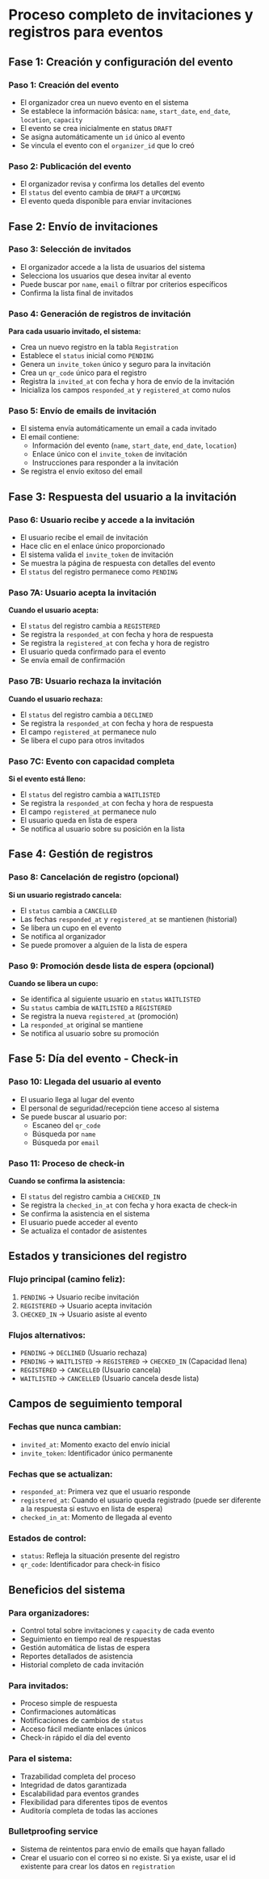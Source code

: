 # Proceso completo de invitaciones y registros para eventos

## Fase 1: Creación y configuración del evento

### Paso 1: Creación del evento
- El organizador crea un nuevo evento en el sistema
- Se establece la información básica: `name`, `start_date`, `end_date`, `location`, `capacity`
- El evento se crea inicialmente en status `DRAFT`
- Se asigna automáticamente un `id` único al evento
- Se vincula el evento con el `organizer_id` que lo creó

### Paso 2: Publicación del evento
- El organizador revisa y confirma los detalles del evento
- El `status` del evento cambia de `DRAFT` a `UPCOMING`
- El evento queda disponible para enviar invitaciones

## Fase 2: Envío de invitaciones

### Paso 3: Selección de invitados
- El organizador accede a la lista de usuarios del sistema
- Selecciona los usuarios que desea invitar al evento
- Puede buscar por `name`, `email` o filtrar por criterios específicos
- Confirma la lista final de invitados

### Paso 4: Generación de registros de invitación
**Para cada usuario invitado, el sistema:**
- Crea un nuevo registro en la tabla `Registration`
- Establece el `status` inicial como `PENDING`
- Genera un `invite_token` único y seguro para la invitación
- Crea un `qr_code` único para el registro
- Registra la `invited_at` con fecha y hora de envío de la invitación
- Inicializa los campos `responded_at` y `registered_at` como nulos

### Paso 5: Envío de emails de invitación
- El sistema envía automáticamente un email a cada invitado
- El email contiene:
  - Información del evento (`name`, `start_date`, `end_date`, `location`)
  - Enlace único con el `invite_token` de invitación
  - Instrucciones para responder a la invitación
- Se registra el envío exitoso del email

## Fase 3: Respuesta del usuario a la invitación

### Paso 6: Usuario recibe y accede a la invitación
- El usuario recibe el email de invitación
- Hace clic en el enlace único proporcionado
- El sistema valida el `invite_token` de invitación
- Se muestra la página de respuesta con detalles del evento
- El `status` del registro permanece como `PENDING`

### Paso 7A: Usuario acepta la invitación
**Cuando el usuario acepta:**
- El `status` del registro cambia a `REGISTERED`
- Se registra la `responded_at` con fecha y hora de respuesta
- Se registra la `registered_at` con fecha y hora de registro
- El usuario queda confirmado para el evento
- Se envía email de confirmación

### Paso 7B: Usuario rechaza la invitación
**Cuando el usuario rechaza:**
- El `status` del registro cambia a `DECLINED`
- Se registra la `responded_at` con fecha y hora de respuesta
- El campo `registered_at` permanece nulo
- Se libera el cupo para otros invitados

### Paso 7C: Evento con capacidad completa
**Si el evento está lleno:**
- El `status` del registro cambia a `WAITLISTED`
- Se registra la `responded_at` con fecha y hora de respuesta
- El campo `registered_at` permanece nulo
- El usuario queda en lista de espera
- Se notifica al usuario sobre su posición en la lista

## Fase 4: Gestión de registros

### Paso 8: Cancelación de registro (opcional)
**Si un usuario registrado cancela:**
- El `status` cambia a `CANCELLED`
- Las fechas `responded_at` y `registered_at` se mantienen (historial)
- Se libera un cupo en el evento
- Se notifica al organizador
- Se puede promover a alguien de la lista de espera

### Paso 9: Promoción desde lista de espera (opcional)
**Cuando se libera un cupo:**
- Se identifica al siguiente usuario en `status` `WAITLISTED`
- Su `status` cambia de `WAITLISTED` a `REGISTERED`
- Se registra la nueva `registered_at` (promoción)
- La `responded_at` original se mantiene
- Se notifica al usuario sobre su promoción

## Fase 5: Día del evento - Check-in

### Paso 10: Llegada del usuario al evento
- El usuario llega al lugar del evento
- El personal de seguridad/recepción tiene acceso al sistema
- Se puede buscar al usuario por:
  - Escaneo del `qr_code`
  - Búsqueda por `name`
  - Búsqueda por `email`

### Paso 11: Proceso de check-in
**Cuando se confirma la asistencia:**
- El `status` del registro cambia a `CHECKED_IN`
- Se registra la `checked_in_at` con fecha y hora exacta de check-in
- Se confirma la asistencia en el sistema
- El usuario puede acceder al evento
- Se actualiza el contador de asistentes

## Estados y transiciones del registro

### Flujo principal (camino feliz):
1. `PENDING` → Usuario recibe invitación
2. `REGISTERED` → Usuario acepta invitación
3. `CHECKED_IN` → Usuario asiste al evento

### Flujos alternativos:
- `PENDING` → `DECLINED` (Usuario rechaza)
- `PENDING` → `WAITLISTED` → `REGISTERED` → `CHECKED_IN` (Capacidad llena)
- `REGISTERED` → `CANCELLED` (Usuario cancela)
- `WAITLISTED` → `CANCELLED` (Usuario cancela desde lista)

## Campos de seguimiento temporal

### Fechas que nunca cambian:
- `invited_at`: Momento exacto del envío inicial
- `invite_token`: Identificador único permanente

### Fechas que se actualizan:
- `responded_at`: Primera vez que el usuario responde
- `registered_at`: Cuando el usuario queda registrado (puede ser diferente a la respuesta si estuvo en lista de espera)
- `checked_in_at`: Momento de llegada al evento

### Estados de control:
- `status`: Refleja la situación presente del registro
- `qr_code`: Identificador para check-in físico

## Beneficios del sistema

### Para organizadores:
- Control total sobre invitaciones y `capacity` de cada evento
- Seguimiento en tiempo real de respuestas
- Gestión automática de listas de espera
- Reportes detallados de asistencia
- Historial completo de cada invitación

### Para invitados:
- Proceso simple de respuesta
- Confirmaciones automáticas
- Notificaciones de cambios de `status`
- Acceso fácil mediante enlaces únicos
- Check-in rápido el día del evento

### Para el sistema:
- Trazabilidad completa del proceso
- Integridad de datos garantizada
- Escalabilidad para eventos grandes
- Flexibilidad para diferentes tipos de eventos
- Auditoría completa de todas las acciones

### Bulletproofing service
- Sistema de reintentos para envio de emails que hayan fallado
- Crear el usuario con el correo si no existe. Si ya existe, usar el id existente para crear los datos en `registration`